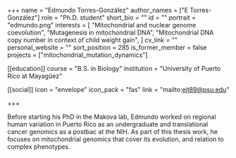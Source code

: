 +++
name = "Edmundo Torres-González"
author_names = ["E Torres-González"]
role = "Ph.D. student"
short_bio = ""
id = ""
portrait = "edmundo.png"
interests = [
  "Mitochondrial and nuclear genome coevolution",
  "Mutagenesis in mitochondrial DNA",
  "Mitochondrial DNA copy number in context of child weight gain",
]
cv_link = ""
personal_website = ""
sort_position = 285
is_former_member = false
projects = ["mitochondrial_mutation_dynamics"]

[[education]]
  course = "B.S. in Biology"
  institution = "University of Puerto Rico at Mayagüez"

[[social]]
    icon = "envelope"
    icon_pack = "fas"
    link = "mailto:ejt89@psu.edu"


+++

Before starting his PhD in the Makova lab, Edmundo worked on regional
human variation in Puerto Rico as an undergraduate and translational
cancer genomics as a postbac at the NIH.  As part of this thesis work,
he focuses on mitochondrial genomics that cover its evolution, and
relation to complex phenotypes.
